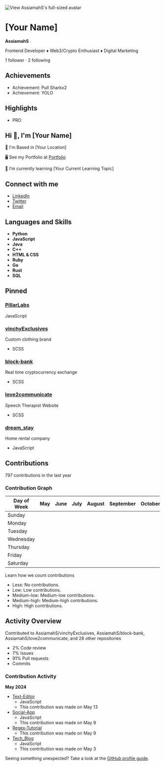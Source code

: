 ![View AssiamahS's full-sized avatar](https://avatars.githubusercontent.com/u/your-username?s=460&v=4)
# [Your Name]
**AssiamahS**

Frontend Developer ♦ Web3/Crypto Enthusiast ♦ Digital Marketing

1 follower · 2 following

## Achievements
- Achievement: Pull Sharkx2
- Achievement: YOLO

## Highlights
- PRO

## Hi 👋, I'm [Your Name]
📍 I'm Based in [Your Location]

🖥️ See my Portfolio at [Portfolio](your-portfolio-url)

💭 I’m currently learning [Your Current Learning Topic]

## Connect with me
- [LinkedIn](https://www.linkedin.com/in/yourprofile)
- [Twitter](https://twitter.com/yourprofile)
- [Email](mailto:youremail@example.com)

## Languages and Skills
- **Python**
- **JavaScript**
- **Java**
- **C++**
- **HTML & CSS**
- **Ruby**
- **Go**
- **Rust**
- **SQL**

## Pinned
### [PillarLabs](https://github.com/AssiamahS/PillarLabs)
JavaScript

### [vinchyExclusives](https://github.com/AssiamahS/vinchyExclusives)
Custom clothing brand
- SCSS

### [block-bank](https://github.com/AssiamahS/block-bank)
Real time cryptocurrency exchange
- SCSS

### [love2communicate](https://github.com/AssiamahS/love2communicate)
Speech Therapist Website
- SCSS

### [dream_stay](https://github.com/AssiamahS/dream_stay)
Home rental company
- JavaScript

## Contributions
797 contributions in the last year

### Contribution Graph
| Day of Week | May  | June | July | August | September | October | November | December | January | February | March | April | May  |
|-------------|------|------|------|--------|-----------|---------|----------|----------|---------|----------|-------|-------|------|
| Sunday      |      |      |      |        |           |         |          |          |         |          |       |       |      |
| Monday      |      |      |      |        |           |         |          |          |         |          |       |       |      |
| Tuesday     |      |      |      |        |           |         |          |          |         |          |       |       |      |
| Wednesday   |      |      |      |        |           |         |          |          |         |          |       |       |      |
| Thursday    |      |      |      |        |           |         |          |          |         |          |       |       |      |
| Friday      |      |      |      |        |           |         |          |          |         |          |       |       |      |
| Saturday    |      |      |      |        |           |         |          |          |         |          |       |       |      |

Learn how we count contributions
- Less: No contributions.
- Low: Low contributions.
- Medium-low: Medium-low contributions.
- Medium-high: Medium-high contributions.
- High: High contributions.

## Activity Overview
Contributed to AssiamahS/vinchyExclusives, AssiamahS/block-bank, AssiamahS/love2communicate, and 28 other repositories
- 2% Code review
- 7% Issues
- 91% Pull requests
- Commits

### Contribution Activity
**May 2024**
- [Text-Editor](https://github.com/AssiamahS/Text-Editor)
  - JavaScript
  - This contribution was made on May 13
- [Social-App](https://github.com/AssiamahS/Social-App)
  - JavaScript
  - This contribution was made on May 9
- [Regex-Tutorial](https://github.com/AssiamahS/Regex-Tutorial)
  - This contribution was made on May 9
- [Tech_Blog](https://github.com/AssiamahS/Tech_Blog)
  - JavaScript
  - This contribution was made on May 3

Seeing something unexpected? Take a look at the [GitHub profile guide](https://docs.github.com/en/github/setting-up-and-managing-your-github-profile).
